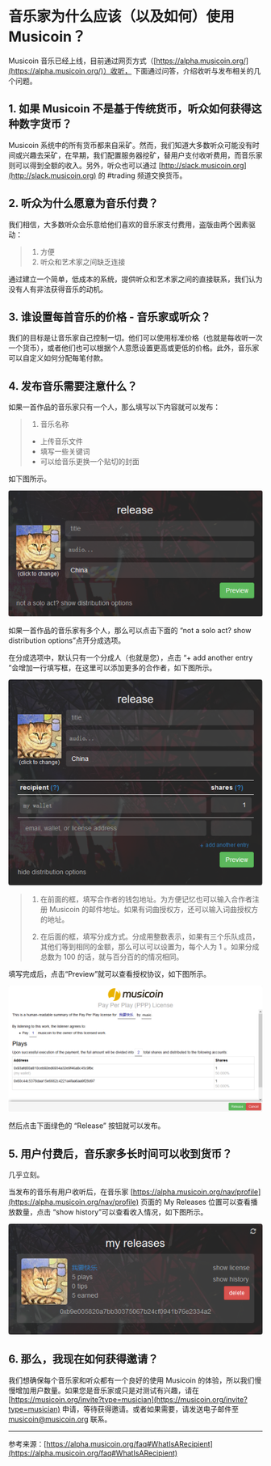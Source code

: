 # 音乐家为什么应该（以及如何）使用 Musicoin？ 

Musicoin 音乐已经上线，目前通过网页方式（[https://alpha.musicoin.org/](https://alpha.musicoin.org/)）收听，
下面通过问答，介绍收听与发布相关的几个问题。

## 1. 如果 Musicoin 不是基于传统货币，听众如何获得这种数字货币？

Musicoin 系统中的所有货币都来自采矿。然而，我们知道大多数听众可能没有时间或兴趣去采矿，在早期，我们配置服务器挖矿，替用户支付收听费用，而音乐家则可以得到全额的收入。另外，听众也可以通过 [http://slack.musicoin.org](http://slack.musicoin.org) 的 #trading 频道交换货币。

## 2. 听众为什么愿意为音乐付费？

我们相信，大多数听众会乐意给他们喜欢的音乐家支付费用，盗版由两个因素驱动：

> 1. 方便
> 2. 听众和艺术家之间缺乏连接

通过建立一个简单，低成本的系统，提供听众和艺术家之间的直接联系，我们认为没有人有非法获得音乐的动机。


## 3. 谁设置每首音乐的价格 - 音乐家或听众？

我们的目标是让音乐家自己控制一切。他们可以使用标准价格（也就是每收听一次一个货币），或者他们也可以根据个人意愿设置更高或更低的价格。此外，音乐家可以自定义如何分配每笔付款。

## 4. 发布音乐需要注意什么？

如果一首作品的音乐家只有一个人，那么填写以下内容就可以发布：

> 1. 音乐名称
> - 上传音乐文件
> - 填写一些关键词
> - 可以给音乐更换一个贴切的封面

如下图所示。

![](img/2017-02-23-1.png)

如果一首作品的音乐家有多个人，那么可以点击下面的 “not a solo act? show distribution options”点开分成选项。

在分成选项中，默认只有一个分成人（也就是您），点击 “+ add another entry ”会增加一行填写框，在这里可以添加更多的合作者，如下图所示。

![](img/2017-02-23-2.png)

> 1. 在前面的框，填写合作者的钱包地址。为方便记忆也可以输入合作者注册 Musicoin 的邮件地址。如果有词曲授权方，还可以输入词曲授权方的地址。
> 
> 2. 在后面的框，填写分成方式。分成用整数表示，如果有三个乐队成员，其他们等到相同的金额，那么可以可以设置为，每个人为 1 。如果分成总数为 100 的话，就与百分百的的情况相同。

填写完成后，点击“Preview”就可以查看授权协议，如下图所示。

![](img/2017-02-23-3.png)

然后点击下面绿色的 “Release” 按钮就可以发布。

## 5. 用户付费后，音乐家多长时间可以收到货币？

几乎立刻。

当发布的音乐有用户收听后，在音乐家 [https://alpha.musicoin.org/nav/profile](https://alpha.musicoin.org/nav/profile) 页面的 My Releases 位置可以查看播放数量，点击 “show history”可以查看收入情况，如下图所示。

![](img/2017-02-23-4.png)

## 6. 那么，我现在如何获得邀请？

我们想确保每个音乐家和听众都有一个良好的使用 Musicoin 的体验，所以我们慢慢增加用户数量。如果您是音乐家或只是对测试有兴趣，请在 [https://musicoin.org/invite?type=musician](https://musicoin.org/invite?type=musician) 申请，等待获得邀请。或者如果需要，请发送电子邮件至 musicoin@musicoin.org 联系。


----------


参考来源：[https://alpha.musicoin.org/faq#WhatIsARecipient](https://alpha.musicoin.org/faq#WhatIsARecipient)